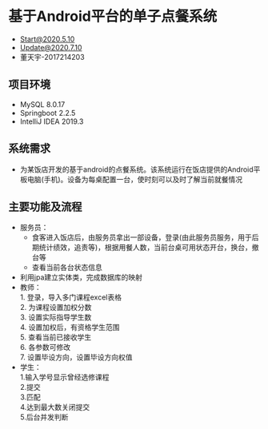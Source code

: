 # 基于Android平台的单子点餐系统
+ Start@2020.5.10
+ Update@2020.7.10
+ 董天宇-2017214203
## 项目环境
+ MySQL 8.0.17
+ Springboot 2.2.5
+ IntelliJ IDEA 2019.3
## 系统需求
+ 为某饭店开发的基于android的点餐系统。该系统运行在饭店提供的Android平板电脑(手机)。设备为每桌配置一台，使时刻可以及时了解当前就餐情况
## 主要功能及流程
+ 服务员：
  + 食客进入饭店后，由服务员拿出一部设备，登录(由此服务员服务，用于后期统计绩效，追责等)，根据用餐人数，当前台桌可用状态开台，换台，撤台等
  + 查看当前各台状态信息
+ 利用jpa建立实体类，完成数据库的映射
 + 教师：   
        1. 登录，导入多门课程excel表格     
        2. 为课程设置加权分数    
        3. 设置实际指导学生数    
        4. 设置加权后，有资格学生范围    
        5. 查看当前已接收学生    
        6. 各参数可修改   
        7. 设置毕设方向，设置毕设方向权值
 + 学生：   
        1.输入学号显示曾经选修课程  
        2.提交    
        3.匹配    
        4.达到最大数关闭提交  
        5.后台并发判断   
